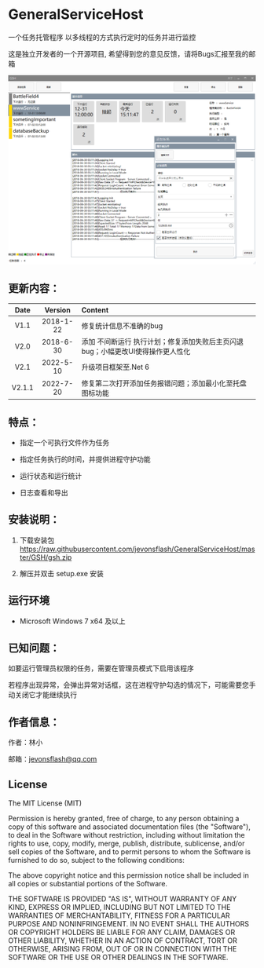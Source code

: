 # GeneralServiceHost

一个任务托管程序 以多线程的方式执行定时的任务并进行监控

这是独立开发者的一个开源项目, 希望得到您的意见反馈，请将Bugs汇报至我的邮箱

 ![avatar](https://raw.githubusercontent.com/jevonsflash/GeneralServiceHost/master/GSH/screenshot.png)
 
## 更新内容：


Date | Version | Content
:----------: | :-----------: | :-----------
V1.1         | 2018-1-22        | 修复统计信息不准确的bug
V2.0         | 2018-6-30        | 添加 不间断运行 执行计划；修复添加失败后主页闪退bug；小幅更改UI使得操作更人性化
V2.1         | 2022-5-10        | 升级项目框架至.Net 6
V2.1.1       | 2022-7-20        | 修复第二次打开添加任务报错问题；添加最小化至托盘图标功能

## 特点：

* 指定一个可执行文件作为任务

* 指定任务执行的时间，并提供进程守护功能

* 运行状态和运行统计

* 日志查看和导出

## 安装说明：

1. 下载安装包 https://raw.githubusercontent.com/jevonsflash/GeneralServiceHost/master/GSH/gsh.zip

2. 解压并双击 setup.exe 安装

## 运行环境

* Microsoft Windows 7 x64 及以上

## 已知问题：

如要运行管理员权限的任务，需要在管理员模式下启用该程序

若程序出现异常，会弹出异常对话框，这在进程守护勾选的情况下，可能需要您手动关闭它才能继续执行

## 作者信息：

作者：林小

邮箱：jevonsflash@qq.com


## License

The MIT License (MIT)

Permission is hereby granted, free of charge, to any person obtaining a copy of this software and associated documentation files (the "Software"), to deal in the Software without restriction, including without limitation the rights to use, copy, modify, merge, publish, distribute, sublicense, and/or sell copies of the Software, and to permit persons to whom the Software is furnished to do so, subject to the following conditions:

The above copyright notice and this permission notice shall be included in all copies or substantial portions of the Software.

THE SOFTWARE IS PROVIDED "AS IS", WITHOUT WARRANTY OF ANY KIND, EXPRESS OR IMPLIED, INCLUDING BUT NOT LIMITED TO THE WARRANTIES OF MERCHANTABILITY, FITNESS FOR A PARTICULAR PURPOSE AND NONINFRINGEMENT. IN NO EVENT SHALL THE AUTHORS OR COPYRIGHT HOLDERS BE LIABLE FOR ANY CLAIM, DAMAGES OR OTHER LIABILITY, WHETHER IN AN ACTION OF CONTRACT, TORT OR OTHERWISE, ARISING FROM, OUT OF OR IN CONNECTION WITH THE SOFTWARE OR THE USE OR OTHER DEALINGS IN THE SOFTWARE.
